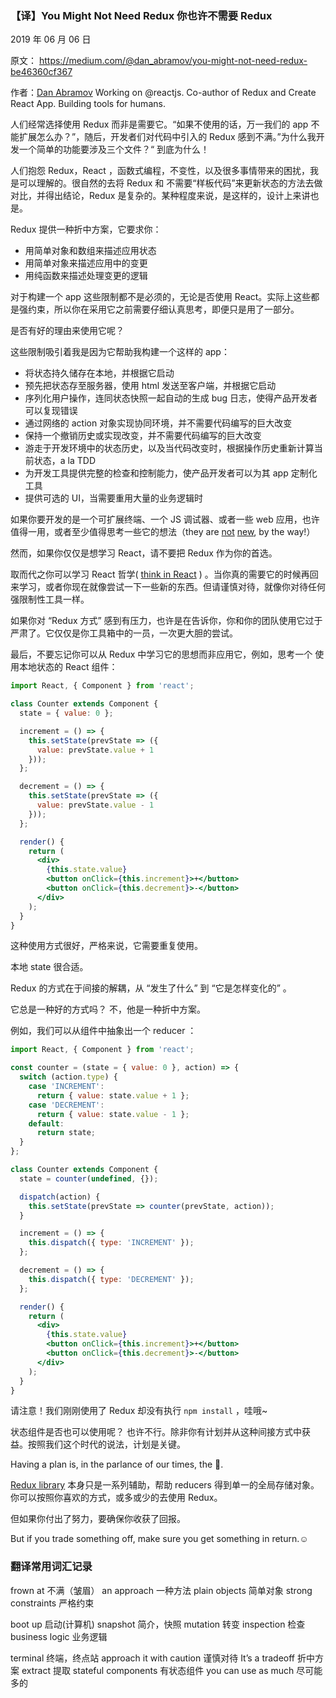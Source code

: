 ### 【译】You Might Not Need Redux 你也许不需要 Redux

2019 年 06 月 06 日

原文： <https://medium.com/@dan_abramov/you-might-not-need-redux-be46360cf367>

作者：[Dan Abramov](https://medium.com/@dan_abramov?source=follow_footer--------------------------follow_footer-) Working on @reactjs. Co-author of Redux and Create React App. Building tools for humans.

人们经常选择使用 Redux 而非是需要它。“如果不使用的话，万一我们的 app 不能扩展怎么办？”，随后，开发者们对代码中引入的 Redux 感到不满。”为什么我开发一个简单的功能要涉及三个文件？“ 到底为什么！

人们抱怨 Redux，React ，函数式编程，不变性，以及很多事情带来的困扰，我是可以理解的。很自然的去将 Redux 和 不需要“样板代码”来更新状态的方法去做对比，并得出结论，Redux 是复杂的。某种程度来说，是这样的，设计上来讲也是。

Redux 提供一种折中方案，它要求你：

- 用简单对象和数组来描述应用状态
- 用简单对象来描述应用中的变更
- 用纯函数来描述处理变更的逻辑

对于构建一个 app 这些限制都不是必须的，无论是否使用 React。实际上这些都是强约束，所以你在采用它之前需要仔细认真思考，即便只是用了一部分。

是否有好的理由来使用它呢？

这些限制吸引着我是因为它帮助我构建一个这样的 app：

- 将状态持久储存在本地，并根据它启动
- 预先把状态存至服务器，使用 html 发送至客户端，并根据它启动
- 序列化用户操作，连同状态快照一起自动的生成 bug 日志，使得产品开发者可以复现错误
- 通过网络的 action 对象实现协同环境，并不需要代码编写的巨大改变
- 保持一个撤销历史或实现改变，并不需要代码编写的巨大改变
- 游走于开发环境中的状态历史，以及当代码改变时，根据操作历史重新计算当前状态，a la TDD
- 为开发工具提供完整的检查和控制能力，使产品开发者可以为其 app 定制化工具
- 提供可选的 UI，当需要重用大量的业务逻辑时

如果你要开发的是一个可扩展终端、一个 JS 调试器、或者一些 web 应用，也许值得一用，或者至少值得思考一些它的想法（they are [not](https://github.com/evancz/elm-architecture-tutorial) [new](https://github.com/omcljs/om), by the way!）

然而，如果你仅仅是想学习 React，请不要把 Redux 作为你的首选。

取而代之你可以学习 React 哲学( [think in React](https://facebook.github.io/react/docs/thinking-in-react.html) ) 。当你真的需要它的时候再回来学习，或者你现在就像尝试一下一些新的东西。但请谨慎对待，就像你对待任何强限制性工具一样。

如果你对 “Redux 方式” 感到有压力，也许是在告诉你，你和你的团队使用它过于严肃了。它仅仅是你工具箱中的一员，一次更大胆的尝试。

最后，不要忘记你可以从 Redux 中学习它的思想而非应用它，例如，思考一个 使用本地状态的 React 组件：

```jsx
import React, { Component } from 'react';

class Counter extends Component {
  state = { value: 0 };

  increment = () => {
    this.setState(prevState => ({
      value: prevState.value + 1
    }));
  };

  decrement = () => {
    this.setState(prevState => ({
      value: prevState.value - 1
    }));
  };

  render() {
    return (
      <div>
        {this.state.value}
        <button onClick={this.increment}>+</button>
        <button onClick={this.decrement}>-</button>
      </div>
    );
  }
}
```

这种使用方式很好，严格来说，它需要重复使用。

本地 state 很合适。

Redux 的方式在于间接的解耦，从 “发生了什么” 到 “它是怎样变化的” 。

它总是一种好的方式吗？ 不，他是一种折中方案。

例如，我们可以从组件中抽象出一个 reducer ：

```jsx
import React, { Component } from 'react';

const counter = (state = { value: 0 }, action) => {
  switch (action.type) {
    case 'INCREMENT':
      return { value: state.value + 1 };
    case 'DECREMENT':
      return { value: state.value - 1 };
    default:
      return state;
  }
};

class Counter extends Component {
  state = counter(undefined, {});

  dispatch(action) {
    this.setState(prevState => counter(prevState, action));
  }

  increment = () => {
    this.dispatch({ type: 'INCREMENT' });
  };

  decrement = () => {
    this.dispatch({ type: 'DECREMENT' });
  };

  render() {
    return (
      <div>
        {this.state.value}
        <button onClick={this.increment}>+</button>
        <button onClick={this.decrement}>-</button>
      </div>
    );
  }
}
```

请注意！我们刚刚使用了 Redux 却没有执行 `npm install` ，哇哦~

状态组件是否也可以使用呢？ 也许不行。除非你有计划并从这种间接方式中获益。按照我们这个时代的说法，计划是关键。

Having a plan is, in the parlance of our times, the 🔑.

[Redux library](http://redux.js.org/) 本身只是一系列辅助，帮助 reducers 得到单一的全局存储对象。你可以按照你喜欢的方式，或多或少的去使用 Redux。

但如果你付出了努力，要确保你收获了回报。

But if you trade something off, make sure you get something in return.☺

### 翻译常用词汇记录

frown at 不满（皱眉）
an approach 一种方法
plain objects 简单对象
strong constraints 严格约束

boot up 启动(计算机)
snapshot 简介，快照
mutation 转变
inspection 检查
business logic 业务逻辑

terminal 终端，终点站
approach it with caution 谨慎对待
It’s a tradeoff 折中方案
extract 提取
stateful components 有状态组件
you can use as much 尽可能多的
